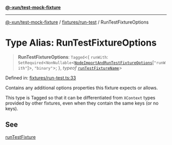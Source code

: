 [**@-xun/test-mock-fixture**](../../../README.md)

***

[@-xun/test-mock-fixture](../../../README.md) / [fixtures/run-test](../README.md) / RunTestFixtureOptions

# Type Alias: RunTestFixtureOptions

> **RunTestFixtureOptions**: `Tagged`\<\{ `runWith`: `SetRequired`\<`NonNullable`\<[`NodeImportAndRunTestFixtureOptions`](../../node-import-and-run-test/type-aliases/NodeImportAndRunTestFixtureOptions.md)\[`"runWith"`\]\>, `"binary"`\>; \}, *typeof* [`runTestFixtureName`](../variables/runTestFixtureName.md)\>

Defined in: [fixtures/run-test.ts:33](https://github.com/Xunnamius/test-utils/blob/5def0ad49a4eadefc61d6daed0a34b59fa75efb7/packages/test-mock-fixture/src/fixtures/run-test.ts#L33)

Contains any additional options properties this fixture expects or allows.

This type is Tagged so that it can be differentiated from `XContext`
types provided by other fixtures, even when they contain the same keys (or no
keys).

## See

[runTestFixture](../functions/runTestFixture.md)
